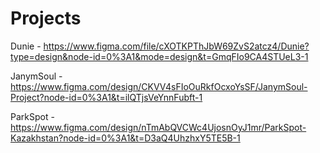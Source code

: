 # Projects
Dunie - https://www.figma.com/file/cXOTKPThJbW69ZvS2atcz4/Dunie?type=design&node-id=0%3A1&mode=design&t=GmqFIo9CA4STUeL3-1

JanymSoul - https://www.figma.com/design/CKVV4sFIoOuRkfOcxoYsSF/JanymSoul-Project?node-id=0%3A1&t=ilQTjsVeYnnFubft-1

ParkSpot -  https://www.figma.com/design/nTmAbQVCWc4UjosnOyJ1mr/ParkSpot-Kazakhstan?node-id=0%3A1&t=D3aQ4UhzhxY5TE5B-1

